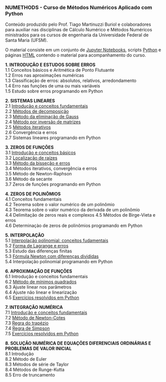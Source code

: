 
### NUMETHODS - Curso de Métodos Numéricos Aplicado com Python
Conteúdo produzido pelo Prof. Tiago Martinuzzi Buriol e colaboradores para auxiliar nas disciplinas de Cálculo Numérico e Métodos Numéricos ministrados para os cursos de engenharia da Universidade Federal de Santa Maria (UFSM).

O material consiste em um conjunto de [Jupyter Notebooks](http://jupyter.org/), scripts [Python](python.org) e páginas [HTML](https://www.w3.org/html/) contendo o material para acompanhamento do curso.   

**1. INTRODUÇÃO E ESTUDOS SOBRE ERROS** <br>
1.1 Conceitos básicos e Aritmética de Ponto Flutuante<br>
1.2 Erros nas aproximações numéricas <br>
1.3 Classificação de erros: absolutos, relativos, arredondamento <br> 
1.4 Erro nas funções de uma ou mais variáveis <br>
1.5 Estudo sobre erros programando em Python <br>

**2. SISTEMAS LINEARES** <br>
2.1 [Introdução e conceitos fundamentais](https://github.com/tiagoburiol/NUMETHODS/blob/master/2_SISTEMAS_LINEARES/2.1_introducao_e_conceitos_fundamentais.ipynb)<br>
2.2 [Métodos de decomposição](https://github.com/tiagoburiol/NUMETHODS/blob/master/2_SISTEMAS_LINEARES/2.2_decomposicao_LU.ipynb) <br>
2.3 [Método da eliminação de Gauss](https://github.com/tiagoburiol/NUMETHODS/blob/master/2_SISTEMAS_LINEARES/2.3_metodo_da_eliminacao_de_gauss.ipynb) <br>
2.4 [Método por inversão de matrizes](https://github.com/tiagoburiol/NUMETHODS/blob/master/2_SISTEMAS_LINEARES/2.4_metodos_por_inversao_de_matrizes.ipynb)<br> 
2.5 [Métodos iterativos](https://github.com/tiagoburiol/NUMETHODS/blob/master/2_SISTEMAS_LINEARES/2.5_metodos_iterativos.ipynb)<br>
2.6 Convergência e erros <br>
2.7 Sistemas lineares programando em Python <br>

**3. ZEROS DE FUNÇÕES** <br> 
3.1 [Introdução e conceitos básicos](https://github.com/tiagoburiol/NUMETHODS/blob/master/3_ZEROS_DE_FUNCOES/3.1_Introducao_e_conceitos_basicos%20.ipynb) <br> 
3.2 [Localização de raízes](https://github.com/tiagoburiol/NUMETHODS/blob/master/3_ZEROS_DE_FUNCOES/3.2_localizacao_de_raizes.ipynb) <br>
3.3 [Método da bisseção e erros](https://github.com/tiagoburiol/NUMETHODS/blob/master/3_ZEROS_DE_FUNCOES/3.3_metodo_da_bissecao.ipynb) <br>
3.4 Métodos iterativos, convergência e erros <br>
3.5 Método de Newton-Raphson <br>
3.6 Método da secante <br>
3.7 Zeros de funções programando em Python <br>

**4. ZEROS DE POLINÔMIOS** <br>
4.1 Conceitos fundamentais <br>
4.2 Teorema sobre o valor numérico de um polinômio <br>
4.3 Teorema sobre o valor numérico da derivada de um polinômio <br>
4.4 Delimitação de zeros reais e complexos 4.5 Métodos de Birge-Vieta e erros <br>
4.6 Determinaçào de zeros de polinômios programando em Python <br>

**5. INTERPOLAÇÃO** <br>
5.1 [Interpolação polinomial: conceitos fudamentais](https://github.com/tiagoburiol/NUMETHODS/blob/master/5_INTERPOLACAO/5.0_interpolacao_introducao.ipynb)<br>
5.2 [Forma de Lagrange e erros](https://github.com/tiagoburiol/NUMETHODS/blob/master/5_INTERPOLACAO/5.2_formula_de_lagrange.ipynb)<br>
5.3 Estudo das diferenças finitas <br>
5.3 [Fórmula Newton com diferenças divididas](https://github.com/tiagoburiol/NUMETHODS/blob/master/5_INTERPOLACAO/5_3_formula_de_newton.ipynb) <br> 
5.4 Interpolação polinomial programando em Python <br>

**6. APROXIMAÇÃO DE FUNÇÕES** <br> 
6.1 Introdução e conceitos fundamentais <br>
6.2 [Método de mínimos quadrados](https://github.com/tiagoburiol/NUMETHODS/blob/master/6_APROXIMACAO_DE_FUNCOES/6.minimos_quadrados.ipynb) <br>
6.3 Ajuste linear nos parâmetros <br>
6.4 Ajuste não linear e linearização <br>
6.5 [Exercícios resolvidos em Python](https://github.com/tiagoburiol/NUMETHODS/blob/master/6_APROXIMACAO_DE_FUNCOES/6.5.exercicios_resolvidos_em_python.ipynb)<br>

**7. INTEGRAÇÃO NUMÉRICA** <br>
7.1 [Introdução e conceitos fundamentais](https://github.com/tiagoburiol/NUMETHODS/blob/master/7_INTEGRACAO_NUMERICA//7_INTEGRACAO_NUMERICA/7.1_introducao_e_conceitos_fundamentais.ipynb) <br>
7.2 [Método de Newton-Cotes](https://github.com/tiagoburiol/NUMETHODS/blob/master/7_INTEGRACAO_NUMERICA//7.2_INTEGRACAO_NUMERICA/7.2_metodo_de_newton-cotes.ipynb) <br>
7.3 [Regra do trapézio](https://github.com/tiagoburiol/NUMETHODS/blob/master/7_INTEGRACAO_NUMERICA//7.3_INTEGRACAO_NUMERICA/7.3_regra_dos_trapezios.ipynb) <br>
7.4 [Regra de Simpson](https://github.com/tiagoburiol/NUMETHODS/blob/master/7_INTEGRACAO_NUMERICA/7.4_regras_de_simpson.ipynb) <br>
7.5 [Exercícios resolvidos em Python](https://github.com/tiagoburiol/NUMETHODS/blob/master/7_INTEGRACAO_NUMERICA//7.5_INTEGRACAO_NUMERICA/7.5_exercicios_resolvidos_em_python.ipynb) <br>

**8.  SOLUÇÃO NUMÉRICA DE EQUAÇÕES DIFERENCIAIS ORDINÁRIAS E PROBLEMAS DE VALOR INICIAL** <br>
8.1 Introdução <br>
8.2 Método de Euler <br> 
8.3 Métodos de série de Taylor <br> 
8.4 Métodos de Runge-Kutta <br>
8.5 Erro de truncamento <br>



